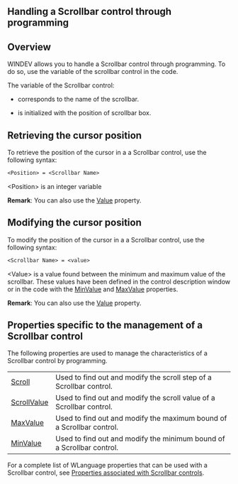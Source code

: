 
## Handling a Scrollbar control through programming
			



<a name="NOTE1"></a>
<a name="NOTE1_1"></a>


## Overview
<a name="overview_ELTTEXTE000140"></a>
WINDEV allows you to handle a Scrollbar control through programming. To do so, use the variable of the scrollbar control in the code.

The variable of the Scrollbar control:

- corresponds to the name of the scrollbar.

- is initialized with the position of scrollbar box.




<a name="NOTE2"></a>
<a name="NOTE2_1"></a>


## Retrieving the cursor position
<a name="retrieving_the_cursor_position_ELTTEXTE000164"></a>
To retrieve the position of the cursor in a a Scrollbar control, use the following syntax:


```txt
<Position> = <Scrollbar Name>
```


&lt;Position&gt; is an integer variable

**Remark**: You can also use the [Value](../Proprietes/2510130.md) property.

<a name="NOTE3"></a>
<a name="NOTE3_1"></a>


## Modifying the cursor position
<a name="modifying_the_cursor_position_ELTTEXTE000188"></a>
To modify the position of the cursor in a a Scrollbar control, use the following syntax:


```txt
<Scrollbar Name> = <value>
```


&lt;Value&gt; is a value found between the minimum and maximum value of the scrollbar. These values have been defined in the control description window or in the code with the [MinValue](../Proprietes/2510008.md) and [MaxValue](../Proprietes/2510009.md) properties.

**Remark**: You can also use the [Value](../Proprietes/2510130.md) property.

<a name="NOTE4"></a>
<a name="NOTE4_1"></a>


## Properties specific to the management of a Scrollbar control
<a name="properties_specific_the_management_scrollbar_control_ELTTEXTE000212"></a>
The following properties are used to manage the characteristics of a Scrollbar control by programming.


|   |   |
| --- | --- |
| [Scroll](../Proprietes/1000021574.md) | Used to find out and modify the scroll step of a Scrollbar control. |
| [ScrollValue](../Proprietes/2510011.md) | Used to find out and modify the scroll value of a Scrollbar control. |
| [MaxValue](../Proprietes/2510009.md) | Used to find out and modify the maximum bound of a Scrollbar control. |
| [MinValue](../Proprietes/2510008.md) | Used to find out and modify the minimum bound of a Scrollbar control. |


For a complete list of WLanguage properties that can be used with a Scrollbar control, see [Properties associated with Scrollbar controls](../WDChamp/1013112.md).


